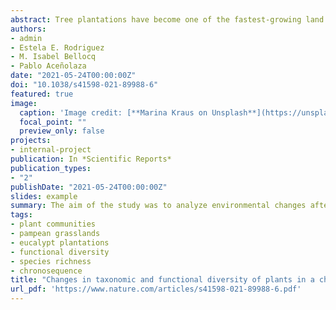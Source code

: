 ```yaml
---
abstract: Tree plantations have become one of the fastest-growing land uses and their impact on biodiversity was evaluated mainly at the taxonomic level. The aim of this study was to analyze environmental changes after the Eucalyptus plantation in an area originally covered by natural grasslands, taking into account the alpha and beta (taxonomic and functional) diversity of plant communities. We selected nine plantation ages, along a 12 years chronosequence, with three replicates per age and three protected grasslands as the original situation. At each replicate, we established three plots to measure plant species cover, diversity and environmental variables. Results showed that species richness, and all diversity indices, significantly declined with increasing plantation age. Canopy cover, soil pH, and leaf litter were the environmental drivers that drove the decrease in taxonomic and functional diversity of plants through the forest chronosequence. Based on the path analyses results, canopy cover had an indirect effect on plant functional diversity, mediated by leaf litter depth, soil pH, and plant species richness. The high dispersal potential, annual, barochorous, and zoochorous plant species were the functional traits more affected by the eucalypt plantations. We recommend two management practices; reducing forest densities to allow higher light input to the understory and, due to the fact that leaf litter was negatively associated with all diversity facets, we recommend reducing their accumulation or generate heterogeneity in its distribution to enhance biodiversity.
authors:
- admin
- Estela E. Rodriguez
- M. Isabel Bellocq
- Pablo Aceñolaza
date: "2021-05-24T00:00:00Z"
doi: "10.1038/s41598-021-89988-6"
featured: true
image:
  caption: 'Image credit: [**Marina Kraus on Unsplash**](https://unsplash.com/photos/4IhRv2utrFs)'
  focal_point: ""
  preview_only: false
projects:
- internal-project
publication: In *Scientific Reports*
publication_types:
- "2"
publishDate: "2021-05-24T00:00:00Z"
slides: example
summary: The aim of the study was to analyze environmental changes after the Eucalyptus plantation in an area originally covered by natural grasslands, taking into account the changes of alpha and beta (taxonomic and functional) diversity of plant communities.
tags:
- plant communities
- pampean grasslands
- eucalypt plantations
- functional diversity
- species richness
- chronosequence
title: "Changes in taxonomic and functional diversity of plants in a chronosequence of Eucalyptus grandis plantations"
url_pdf: 'https://www.nature.com/articles/s41598-021-89988-6.pdf'
---
```




